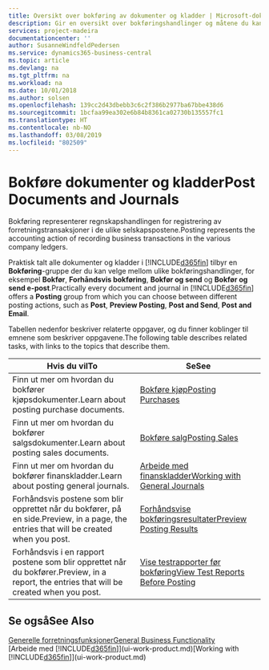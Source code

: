 ```yaml
---
title: Oversikt over bokføring av dokumenter og kladder | Microsoft-dokumentasjon
description: Gir en oversikt over bokføringshandlinger og måtene du kan bokføre dokumenter og kladder på.
services: project-madeira
documentationcenter: ''
author: SusanneWindfeldPedersen
ms.service: dynamics365-business-central
ms.topic: article
ms.devlang: na
ms.tgt_pltfrm: na
ms.workload: na
ms.date: 10/01/2018
ms.author: solsen
ms.openlocfilehash: 139cc2d43dbebb3c6c2f386b2977ba67bbe438d6
ms.sourcegitcommit: 1bcfaa99ea302e6b84b8361ca02730b135557fc1
ms.translationtype: HT
ms.contentlocale: nb-NO
ms.lasthandoff: 03/08/2019
ms.locfileid: "802509"
---
```

# <a name="post-documents-and-journals"></a><span data-ttu-id="9caa0-103">Bokføre dokumenter og kladder</span><span class="sxs-lookup"><span data-stu-id="9caa0-103">Post Documents and Journals</span></span>
<span data-ttu-id="9caa0-104">Bokføring representerer regnskapshandlingen for registrering av forretningstransaksjoner i de ulike selskapspostene.</span><span class="sxs-lookup"><span data-stu-id="9caa0-104">Posting represents the accounting action of recording business transactions in the various company ledgers.</span></span>

<span data-ttu-id="9caa0-105">Praktisk talt alle dokumenter og kladder i [!INCLUDE[d365fin](includes/d365fin_md.md)] tilbyr en **Bokføring**-gruppe der du kan velge mellom ulike bokføringshandlinger, for eksempel **Bokfør**, **Forhåndsvis bokføring**, **Bokfør og send** og **Bokfør og send e-post**.</span><span class="sxs-lookup"><span data-stu-id="9caa0-105">Practically every document and journal in [!INCLUDE[d365fin](includes/d365fin_md.md)] offers a **Posting** group from which you can choose between different posting actions, such as **Post**, **Preview Posting**, **Post and Send**, **Post and Email**.</span></span>

<span data-ttu-id="9caa0-106">Tabellen nedenfor beskriver relaterte oppgaver, og du finner koblinger til emnene som beskriver oppgavene.</span><span class="sxs-lookup"><span data-stu-id="9caa0-106">The following table describes related tasks, with links to the topics that describe them.</span></span>

| <span data-ttu-id="9caa0-107">Hvis du vil</span><span class="sxs-lookup"><span data-stu-id="9caa0-107">To</span></span> | <span data-ttu-id="9caa0-108">Se</span><span class="sxs-lookup"><span data-stu-id="9caa0-108">See</span></span> |
| --- | --- |
| <span data-ttu-id="9caa0-109">Finn ut mer om hvordan du bokfører kjøpsdokumenter.</span><span class="sxs-lookup"><span data-stu-id="9caa0-109">Learn about posting purchase documents.</span></span> |[<span data-ttu-id="9caa0-110">Bokføre kjøp</span><span class="sxs-lookup"><span data-stu-id="9caa0-110">Posting Purchases</span></span>](ui-post-purchases.md) |
| <span data-ttu-id="9caa0-111">Finn ut mer om hvordan du bokfører salgsdokumenter.</span><span class="sxs-lookup"><span data-stu-id="9caa0-111">Learn about posting sales documents.</span></span> |[<span data-ttu-id="9caa0-112">Bokføre salg</span><span class="sxs-lookup"><span data-stu-id="9caa0-112">Posting Sales</span></span>](ui-post-sales.md) |
| <span data-ttu-id="9caa0-113">Finn ut mer om hvordan du bokfører finanskladder.</span><span class="sxs-lookup"><span data-stu-id="9caa0-113">Learn about posting general journals.</span></span> |[<span data-ttu-id="9caa0-114">Arbeide med finanskladder</span><span class="sxs-lookup"><span data-stu-id="9caa0-114">Working with General Journals</span></span>](ui-work-general-journals.md) |
| <span data-ttu-id="9caa0-115">Forhåndsvis postene som blir opprettet når du bokfører, på en side.</span><span class="sxs-lookup"><span data-stu-id="9caa0-115">Preview, in a page, the entries that will be created when you post.</span></span> |[<span data-ttu-id="9caa0-116">Forhåndsvise bokføringsresultater</span><span class="sxs-lookup"><span data-stu-id="9caa0-116">Preview Posting Results</span></span>](ui-how-preview-post-results.md) |
| <span data-ttu-id="9caa0-117">Forhåndsvis i en rapport postene som blir opprettet når du bokfører.</span><span class="sxs-lookup"><span data-stu-id="9caa0-117">Preview, in a report, the entries that will be created when you post.</span></span> |[<span data-ttu-id="9caa0-118">Vise testrapporter før bokføring</span><span class="sxs-lookup"><span data-stu-id="9caa0-118">View Test Reports Before Posting</span></span>](ui-how-view-test-reports-posting.md) |

## <a name="see-also"></a><span data-ttu-id="9caa0-119">Se også</span><span class="sxs-lookup"><span data-stu-id="9caa0-119">See Also</span></span>
[<span data-ttu-id="9caa0-120">Generelle forretningsfunksjoner</span><span class="sxs-lookup"><span data-stu-id="9caa0-120">General Business Functionality</span></span>](ui-across-business-areas.md)  
<span data-ttu-id="9caa0-121">[Arbeide med [!INCLUDE[d365fin](includes/d365fin_md.md)]](ui-work-product.md)</span><span class="sxs-lookup"><span data-stu-id="9caa0-121">[Working with [!INCLUDE[d365fin](includes/d365fin_md.md)]](ui-work-product.md)</span></span>

